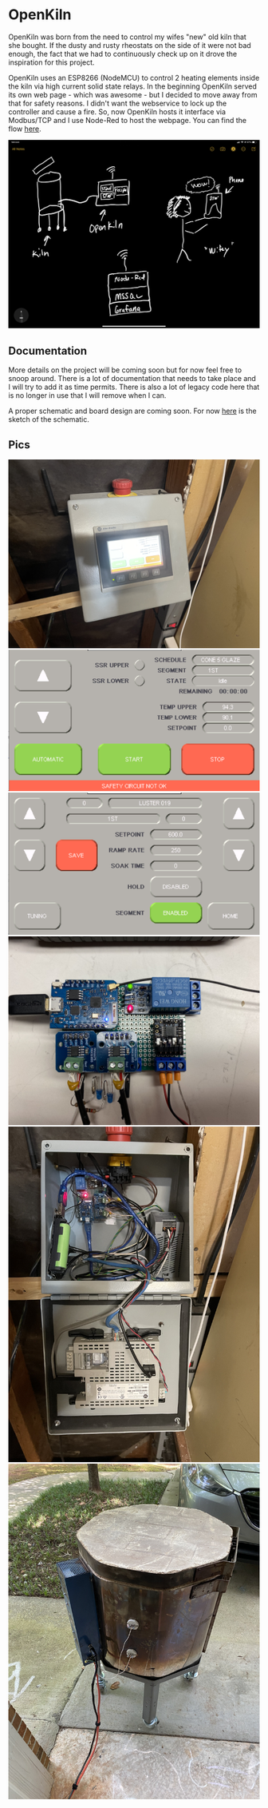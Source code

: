 # OpenKiln #

OpenKiln was born from the need to control my wifes "new" old kiln that she bought. If the dusty and rusty rheostats on the side of it were not bad enough, the fact that we had to continuously check up on it drove the inspiration for this project.

OpenKiln uses an ESP8266 (NodeMCU) to control 2 heating elements inside the kiln via high current solid state relays. In the beginning OpenKiln served its own web page - which was awesome - but I decided to move away from that for safety reasons. I didn't want the webservice to lock up the controller and cause a fire. So, now OpenKiln hosts it interface via Modbus/TCP and I use Node-Red to host the webpage. You can find the flow [here](/Source/Node-Red/Flow.md).

![Illustration](/Media/Illustration-Dark.PNG)

## Documentation ##

More details on the project will be coming soon but for now feel free to snoop around. There is a lot of documentation that needs to take place and I will try to add it as time permits. There is also a lot of legacy code here that is no longer in use that I will remove when I can.

A proper schematic and board design are coming soon. For now [here](/Documentation/Schematics/Sketch-Schematic.jpeg) is the sketch of the schematic.

## Pics ##

![Kiosk-1](/Media/Kiln/Kiosk-1.jpeg)
![main](/Media/Kiln/openkiln-main.png)
![recipe](/Media/Kiln/openkiln-recipe.png)
![Prototype-Board-1](/Media/Kiln/Prototype-Board-1.jpeg)
![Cabinet-1](/Media/Kiln/Cabinet-1.jpeg)
![Kiln-1](/Media/Kiln/Kiln-1.jpeg)